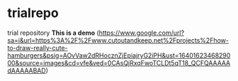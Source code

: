 # trialrepo
trial repository
**This is a demo**
(https://www.google.com/url?sa=i&url=https%3A%2F%2Fwww.cutoutandkeep.net%2Fprojects%2Fhow-to-draw-really-cute-hamburgers&psig=AOvVaw2dRHocznZjEpiajryG2iPH&ust=1640162346829000&source=images&cd=vfe&ved=0CAsQjRxqFwoTCLDt5qT18_QCFQAAAAAdAAAAABAD)
